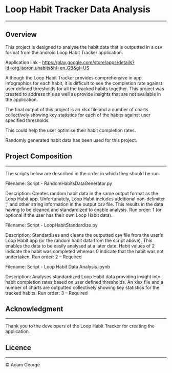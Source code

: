 # Loop Habit Tracker Data Analysis

---

## Overview

This project is designed to analyse the habit data that is outputted in a csv format from the android Loop Habit Tracker application. 

Application link - https://play.google.com/store/apps/details?id=org.isoron.uhabits&hl=en_GB&gl=US

Although the Loop Habit Tracker provides comprehensive in app infographics for each habit, it is difficult to see the completion rate against user defined thresholds for all the tracked habits together. This project was created to address this as well as provide insights that are not available in the application. 

The final output of this project is an xlsx file and a number of charts collectively showing key statistics for each of the habits against user specified thresholds.

This could help the user optimise their habit completion rates. 

Randomly generated habit data has been used for this project.

## Project Composition

---

The scripts below are described in the order in which they should be run.

Filename: Script - RandomHabitsDataGenerator.py

Description: Creates random habit data in the same output format as the Loop Habit app. Unfortunately, Loop Habit includes additional non-delimiter ‘,’ and other string information in the output csv file. This results in the data having to be cleaned and standardized to enable analysis.
Run order: 1 (or optional if the user has their own Loop Habit data).

Filename: Script - LoopHabitStandardize.py

Description: Standardises and cleans the outputted csv file from the user’s Loop Habit app (or the random habit data from the script above). This enables the data to be easily analysed at a later date. Habit values of 2 indicate the habit was completed whereas 0 indicate that the habit was not undertaken. 
Run order: 2 – Required

Filename: Script - Loop Habit Data Analysis.ipynb

Description: Analyses standardized Loop Habit data providing insight into habit completion rates based on user defined thresholds. An xlsx file and a number of charts are outputted collectively showing key statistics for the tracked habits.
Run order: 3 – Required

## Acknowledgment

---

Thank you to the developers of the Loop Habit Tracker for creating the application. 


## Licence

---

© Adam George
